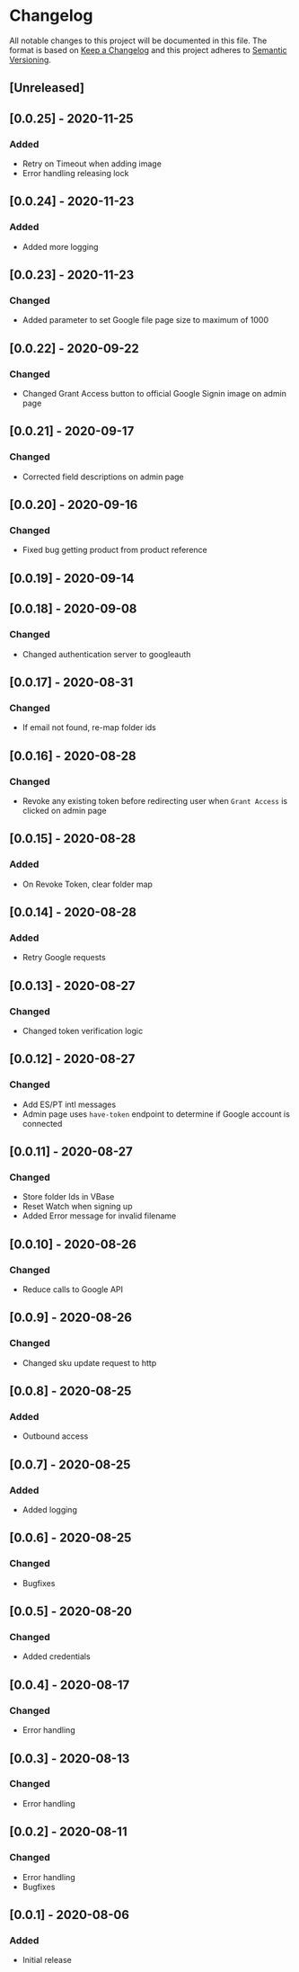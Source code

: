 # Changelog

All notable changes to this project will be documented in this file.
The format is based on [Keep a Changelog](http://keepachangelog.com/en/1.0.0/)
and this project adheres to [Semantic Versioning](http://semver.org/spec/v2.0.0.html).

## [Unreleased]

## [0.0.25] - 2020-11-25

### Added

- Retry on Timeout when adding image
- Error handling releasing lock

## [0.0.24] - 2020-11-23

### Added

- Added more logging

## [0.0.23] - 2020-11-23

### Changed

- Added parameter to set Google file page size to maximum of 1000

## [0.0.22] - 2020-09-22

### Changed

- Changed Grant Access button to official Google Signin image on admin page

## [0.0.21] - 2020-09-17

### Changed

- Corrected field descriptions on admin page

## [0.0.20] - 2020-09-16

### Changed

- Fixed bug getting product from product reference

## [0.0.19] - 2020-09-14

## [0.0.18] - 2020-09-08

### Changed

- Changed authentication server to googleauth

## [0.0.17] - 2020-08-31

### Changed

- If email not found, re-map folder ids

## [0.0.16] - 2020-08-28

### Changed

- Revoke any existing token before redirecting user when `Grant Access` is clicked on admin page

## [0.0.15] - 2020-08-28

### Added

- On Revoke Token, clear folder map

## [0.0.14] - 2020-08-28

### Added

- Retry Google requests

## [0.0.13] - 2020-08-27

### Changed

- Changed token verification logic

## [0.0.12] - 2020-08-27

### Changed

- Add ES/PT intl messages
- Admin page uses `have-token` endpoint to determine if Google account is connected

## [0.0.11] - 2020-08-27

### Changed

- Store folder Ids in VBase
- Reset Watch when signing up
- Added Error message for invalid filename

## [0.0.10] - 2020-08-26

### Changed

- Reduce calls to Google API

## [0.0.9] - 2020-08-26

### Changed

- Changed sku update request to http

## [0.0.8] - 2020-08-25

### Added

- Outbound access

## [0.0.7] - 2020-08-25

### Added

- Added logging

## [0.0.6] - 2020-08-25

### Changed

- Bugfixes

## [0.0.5] - 2020-08-20

### Changed

- Added credentials

## [0.0.4] - 2020-08-17

### Changed

- Error handling

## [0.0.3] - 2020-08-13

### Changed

- Error handling

## [0.0.2] - 2020-08-11

### Changed

- Error handling
- Bugfixes

## [0.0.1] - 2020-08-06

### Added

- Initial release
